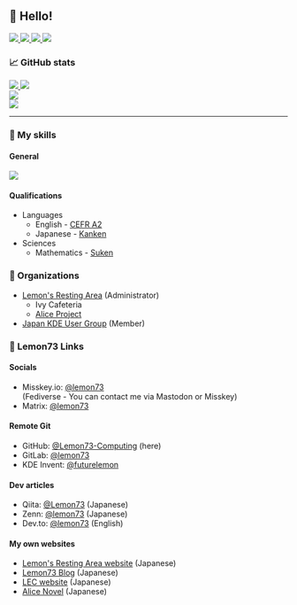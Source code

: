 ## 👋 Hello!
<a href="https://lemon73-computing.github.io/">
    <img src="https://img.shields.io/badge/WebSite-12100E?logo=html5&color=fe6e95&logoColor=white" />
</a>
<a href="https://www.reddit.com/user/Lemon73-Computing">
    <img src="https://img.shields.io/badge/Reddit-12100E?logo=reddit&color=282A36&logoColor=white" />
</a>
<a href="https://github.com/Lemon73-Computing">
    <img src="https://img.shields.io/badge/GitHub-12100E?logo=github&color=fe6e95&logoColor=white" />
</a>
<a href="https://gitlab.com/lemon73">
    <img src="https://img.shields.io/badge/Gitlab-12100E?logo=gitlab&color=282A36&logoColor=white" />
</a>

### 📈 GitHub stats
<a href="https://github.com/Lemon73-Computing?tab=repositories">
  <img src="https://github-readme-stats.vercel.app/api?username=Lemon73-Computing&show_icons=true&rank_icon=github&theme=dracula&hide_border=true&count_private=true" />
  <img src="https://github-readme-stats.vercel.app/api/top-langs/?username=Lemon73-Computing&layout=compact&theme=dracula&hide_border=true&count_private=true" /><br />
  <img src="https://github-readme-streak-stats.herokuapp.com?user=Lemon73-Computing&date_format=%5BY.%5Dn.j&theme=dracula&hide_border=true&count_private=true" /><br />
  <img src="https://github-profile-summary-cards.vercel.app/api/cards/profile-details?username=lemon73-computing&theme=dracula&hide_border=true&count_private=true" />
</a>

---
### 💼 My skills
#### General
<a href="https://github.com/Lemon73-Computing?tab=repositories">
  <img src="https://skillicons.dev/icons?i=bash,blender,bootstrap,cs,css,debian,devto,discord,dotnet,firebase,git,github,githubactions,gitlab,gmail,html,linux,md,mastodon,misskey,react,ubuntu,unity,vue,vim,visualstudio,vscode,wasm,windows&perline=10" />
</a>

#### Qualifications
- Languages
  - English - [CEFR A2](./qualifications/cefr.md)
  - Japanese - [Kanken](./qualifications/japanese.md)
- Sciences
  - Mathematics - [Suken](./qualifications/math.md)

### 🏢 Organizations
- [Lemon's Resting Area](https://lemon73-computing.github.io) (Administrator)
  - Ivy Cafeteria
  - [Alice Project](https://alicenovel.web.app)
- [Japan KDE User Group](https://jp.kde.org) (Member)

### 🔗 Lemon73 Links
#### Socials
- Misskey.io: [@lemon73](https://misskey.io/@lemon73)<br />
(Fediverse - You can contact me via Mastodon or Misskey)
- Matrix: [@lemon73](https://matrix.to/#/@lemon73:matrix.org)

#### Remote Git
- GitHub: [@Lemon73-Computing](https://github.com/Lemon73-Computing) (here)
- GitLab: [@lemon73](https://gitlab.com/lemon73)
- KDE Invent: [@futurelemon](https://invent.kde.org/futurelemon)

#### Dev articles
- Qiita: [@Lemon73](https://qiita.com/Lemon73) (Japanese)
- Zenn: [@lemon73](https://zenn.dev/lemon73) (Japanese)
- Dev.to: [@lemon73](https://dev.to/lemon73) (English)

#### My own websites
- [Lemon's Resting Area website](https://lemon73-computing.github.io) (Japanese)
- [Lemon73 Blog](https://lemon73-computing.github.io/blog/) (Japanese)
- [LEC website](https://lemon73.gitlab.io) (Japanese)
- [Alice Novel](https://alicenovel.web.app) (Japanese)
